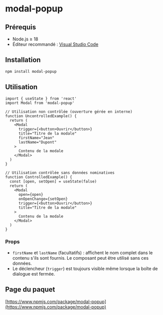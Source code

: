 # modal-popup

## Prérequis

- Node.js ≥ 18
- Éditeur recommandé : [Visual Studio Code](https://code.visualstudio.com/)

## Installation

```bash
npm install modal-popup
```

## Utilisation

```tsx
import { useState } from 'react'
import Modal from 'modal-popup'

// Utilisation non contrôlée (ouverture gérée en interne)
function UncontrolledExample() {
  return (
    <Modal
      trigger={<button>Ouvrir</button>}
      title="Titre de la modale"
      firstName="Jean"
      lastName="Dupont"
    >
      Contenu de la modale
    </Modal>
  )
}

// Utilisation contrôlée sans données nominatives
function ControlledExample() {
  const [open, setOpen] = useState(false)
  return (
    <Modal
      open={open}
      onOpenChange={setOpen}
      trigger={<button>Ouvrir</button>}
      title="Titre de la modale"
    >
      Contenu de la modale
    </Modal>
  )
}
```

### Props

- `firstName` et `lastName` (facultatifs) : affichent le nom complet dans le contenu s'ils sont fournis. Le composant peut être utilisé sans ces données.
- Le déclencheur (`trigger`) est toujours visible même lorsque la boîte de dialogue est fermée.

## Page du paquet

[https://www.npmjs.com/package/modal-popup](https://www.npmjs.com/package/modal-popup)

